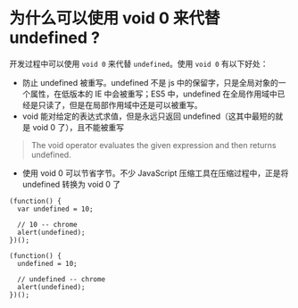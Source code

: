 # 为什么可以使用 void 0 来代替 undefined ?
开发过程中可以使用 `void 0` 来代替 `undefined`。使用 `void 0` 有以下好处：
* 防止 undefined 被重写。undefined 不是 js 中的保留字，只是全局对象的一个属性，在低版本的 IE 中会被重写；ES5 中，undefined 在全局作用域中已经是只读了，但是在局部作用域中还是可以被重写。
* void 能对给定的表达式求值，但是永远只返回 undefined（这其中最短的就是 void 0 了），且不能被重写
>The void operator evaluates the given expression and then returns undefined.
* 使用 void 0 可以节省字节。不少 JavaScript 压缩工具在压缩过程中，正是将 undefined 转换为 void 0 了
```
(function() {
  var undefined = 10;

  // 10 -- chrome
  alert(undefined);
})();

(function() {
  undefined = 10;

  // undefined -- chrome
  alert(undefined);
})();
```